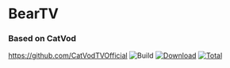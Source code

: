 # BearTV

### Based on CatVod  
https://github.com/CatVodTVOfficial
![Build](https://shields.io/github/workflow/status/xczxcx2255/BearTV/Test%20Build?event=push&logo=github&label=Build)
[![Download](https://img.shields.io/github/v/release/xczxcx2255/BearTV?color=orange&logoColor=orange&label=Download&logo=DocuSign)](https://github.com/xczxcx2255/BearTV/releases) 
[![Total](https://shields.io/github/downloads/xczxcx2255/BearTV/total?logo=Bookmeter&label=Counts&logoColor=yellow&color=yellow)](https://github.com/xczxcx2255/BearTV/releases)

